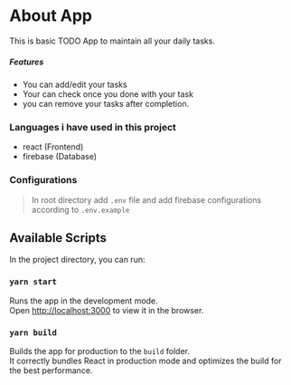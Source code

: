 
# About App

This is basic TODO App to maintain all your daily tasks.
##### Features #####
- You can add/edit your tasks
- Your can check once you done with your task
- you can remove your tasks after completion.

### Languages i have used in this project

- react (Frontend)
- firebase (Database)


### Configurations

> In root directory add `.env` file and add firebase configurations according to `.env.example`


## Available Scripts

In the project directory, you can run:

### `yarn start`

Runs the app in the development mode.\
Open [http://localhost:3000](http://localhost:3000) to view it in the browser.

### `yarn build`

Builds the app for production to the `build` folder.\
It correctly bundles React in production mode and optimizes the build for the best performance.
